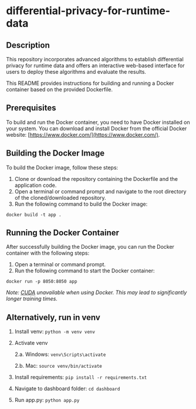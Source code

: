 # differential-privacy-for-runtime-data

## Description
This repository incorporates advanced algorithms to establish differential privacy for runtime data and offers an interactive web-based interface for users to deploy these algorithms and evaluate the results.

This README provides instructions for building and running a Docker container based on the provided Dockerfile.

## Prerequisites
To build and run the Docker container, you need to have Docker installed on your system. You can download and install Docker from the official Docker website: [https://www.docker.com/](https://www.docker.com/).

## Building the Docker Image
To build the Docker image, follow these steps:

1. Clone or download the repository containing the Dockerfile and the application code.
2. Open a terminal or command prompt and navigate to the root directory of the cloned/downloaded repository.
3. Run the following command to build the Docker image: 

```docker build -t app .```

## Running the Docker Container
After successfully building the Docker image, you can run the Docker container with the following steps:

1. Open a terminal or command prompt.
2. Run the following command to start the Docker container:

```docker run -p 8050:8050 app```


_Note: [CUDA](https://developer.nvidia.com/how-to-cuda-python) unavailable when using Docker. This may lead to significantly longer training times._



## Alternatively, run in venv

1. Install venv: ```python -m venv venv```

2. Activate venv

    2.a. Windows: ```venv\Scripts\activate```

    2.b. Mac: ```source venv/bin/activate```

3. Install requirements: ```pip install -r requirements.txt```

4. Navigate to dashboard folder: ```cd dashboard```

5. Run app.py: ```python app.py```
